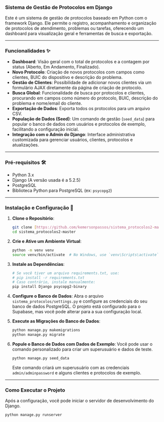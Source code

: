 ### Sistema de Gestão de Protocolos em Django

Este é um sistema de gestão de protocolos baseado em Python com o framework Django. Ele permite o registro, acompanhamento e organização de protocolos de atendimento, problemas ou tarefas, oferecendo um dashboard para visualização geral e ferramentas de busca e exportação.

---

### Funcionalidades ✨

* **Dashboard**: Visão geral com o total de protocolos e a contagem por status (Aberto, Em Andamento, Finalizado).
* **Novo Protocolo**: Criação de novos protocolos com campos como clientes, BUIC do dispositivo e descrição do problema.
* **Gestão de Clientes**: Possibilidade de adicionar novos clientes via um formulário AJAX diretamente da página de criação de protocolo.
* **Busca Global**: Funcionalidade de busca por protocolos e clientes, procurando em campos como número do protocolo, BUIC, descrição do problema e nome/email do cliente.
* **Exportação de Dados**: Exporta todos os protocolos para um arquivo CSV.
* **População de Dados (Seed)**: Um comando de gestão (`seed_data`) para popular o banco de dados com usuários e protocolos de exemplo, facilitando a configuração inicial.
* **Integração com o Admin do Django**: Interface administrativa customizada para gerenciar usuários, clientes, protocolos e atualizações.

---

### Pré-requisitos 🛠️

* Python 3.x
* Django (A versão usada é a 5.2.5)
* PostgreSQL
* Biblioteca Python para PostgreSQL (ex: `psycopg2`)

---

### Instalação e Configuração 🚀

1.  **Clone o Repositório**:
    ```bash
    git clone [https://github.com/kemersonpassos/sistema_protocolos2-master-main.git](https://github.com/kemersonpassos/sistema_protocolos2-master.git)
    cd sistema_protocolos2-master
    ```

2.  **Crie e Ative um Ambiente Virtual**:
    ```bash
    python -m venv venv
    source venv/bin/activate  # No Windows, use `venv\Scripts\activate`
    ```

3.  **Instale as Dependências**:
    ```bash
    # Se você tiver um arquivo requirements.txt, use:
    # pip install -r requirements.txt
    # Caso contrário, instale manualmente:
    pip install Django psycopg2-binary
    ```

4.  **Configure o Banco de Dados**:
    Abra o arquivo `sistema_protocolos/settings.py` e configure as credenciais do seu banco de dados PostgreSQL. O projeto está configurado para o Supabase, mas você pode alterar para a sua configuração local.

5.  **Execute as Migrações do Banco de Dados**:
    ```bash
    python manage.py makemigrations
    python manage.py migrate
    ```

6.  **Popule o Banco de Dados com Dados de Exemplo**:
    Você pode usar o comando personalizado para criar um superusuário e dados de teste.
    ```bash
    python manage.py seed_data
    ```
    Este comando criará um superusuário com as credenciais `admin/adminpassword` e alguns clientes e protocolos de exemplo.

---

### Como Executar o Projeto

Após a configuração, você pode iniciar o servidor de desenvolvimento do Django.

```bash
python manage.py runserver
